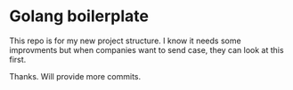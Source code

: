 # Golang boilerplate

This repo is for my new project structure.
I know it needs some improvments but when companies want to send case, they can look at this first.

Thanks.
Will provide more commits.
